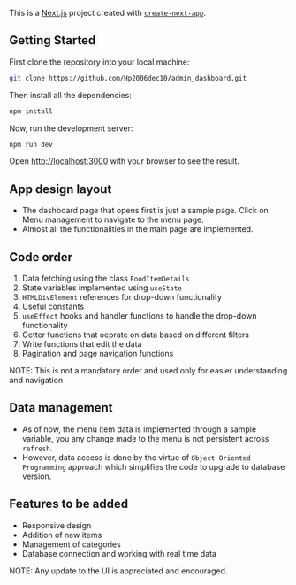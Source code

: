 This is a [Next.js](https://nextjs.org) project created with [`create-next-app`](https://nextjs.org/docs/app/api-reference/cli/create-next-app).

## Getting Started
First clone the repository into your local machine:
```bash
git clone https://github.com/Hp2006dec10/admin_dashboard.git
```

Then install all the dependencies:
```bash
npm install
```

Now, run the development server:
```bash
npm run dev
```

Open [http://localhost:3000](http://localhost:3000) with your browser to see the result.

## App design layout
- The dashboard page that opens first is just a sample page. Click on Menu management to navigate to the menu page.
- Almost all the functionalities in the main page are implemented.

## Code order
1. Data fetching using the class `FoodItemDetails`
2. State variables implemented using `useState`
3. `HTMLDivElement` references for drop-down functionality
4. Useful constants
5. `useEffect` hooks and handler functions to handle the drop-down functionality
6. Getter functions that oeprate on data based on different filters
7. Write functions that edit the data
8. Pagination and page navigation functions

NOTE: This is not a mandatory order and used only for easier understanding and navigation

## Data management
- As of now, the menu item data is implemented through a sample variable, you any change made to the menu is not persistent across `refresh`.
- However, data access is done by the virtue of `Object Oriented Programming` approach which simplifies the code to upgrade to database version.

## Features to be added
- Responsive design
- Addition of new items
- Management of categories
- Database connection and working with real time data

NOTE: Any update to the UI is appreciated and encouraged.

